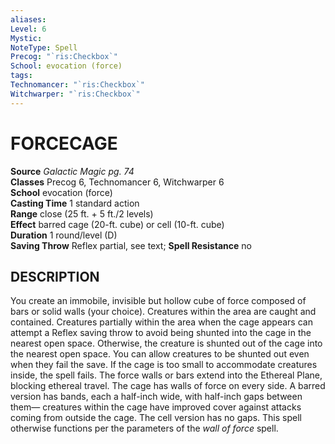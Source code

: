 ```yaml
---
aliases: 
Level: 6
Mystic: 
NoteType: Spell
Precog: "`ris:Checkbox`"
School: evocation (force)
tags: 
Technomancer: "`ris:Checkbox`"
Witchwarper: "`ris:Checkbox`"
---
```

# FORCECAGE

**Source** _Galactic Magic pg. 74_  
**Classes** Precog 6, Technomancer 6, Witchwarper 6  
**School** evocation (force)  
**Casting Time** 1 standard action  
**Range** close (25 ft. + 5 ft./2 levels)  
**Effect** barred cage (20-ft. cube) or cell (10-ft. cube)  
**Duration** 1 round/level (D)  
**Saving Throw** Reflex partial, see text; **Spell Resistance** no

## DESCRIPTION

You create an immobile, invisible but hollow cube of force composed of bars or solid walls (your choice). Creatures within the area are caught and contained. Creatures partially within the area when the cage appears can attempt a Reflex saving throw to avoid being shunted into the cage in the nearest open space. Otherwise, the creature is shunted out of the cage into the nearest open space. You can allow creatures to be shunted out even when they fail the save. If the cage is too small to accommodate creatures inside, the spell fails. The force walls or bars extend into the Ethereal Plane, blocking ethereal travel. The cage has walls of force on every side. A barred version has bands, each a half-inch wide, with half-inch gaps between them— creatures within the cage have improved cover against attacks coming from outside the cage. The cell version has no gaps. This spell otherwise functions per the parameters of the _wall of force_ spell.